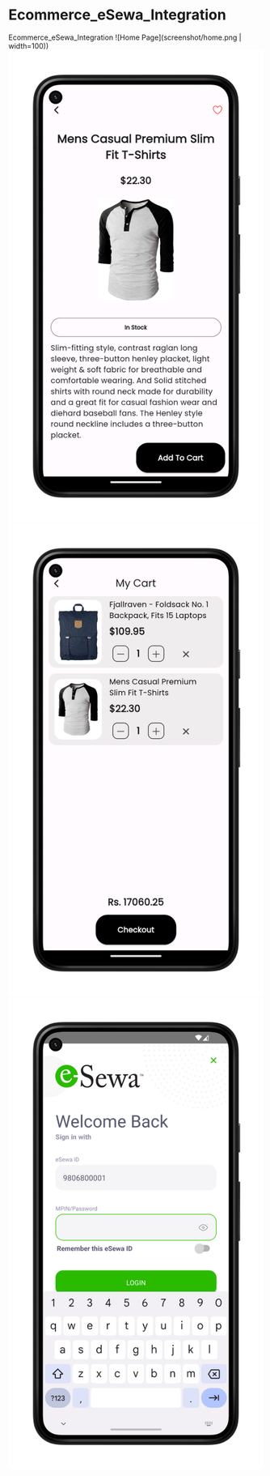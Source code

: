 # Ecommerce_eSewa_Integration
Ecommerce_eSewa_Integration 
![Home Page](screenshot/home.png | width=100))
![Product Details](screenshot/product_detail.png)
![Cart Page](screenshot/cart.png)
![Esewa Integrated](screenshot/esewa.png)
